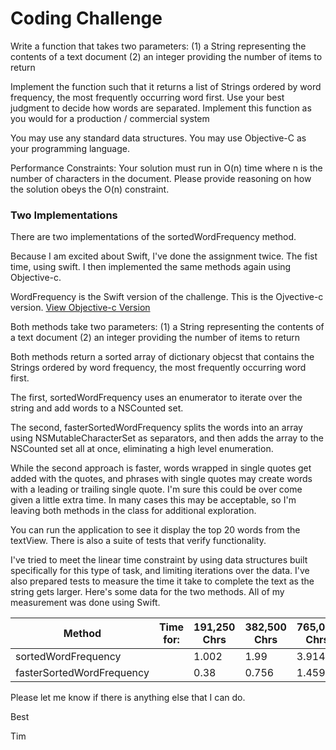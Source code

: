 # Coding Challenge

Write a function that takes two parameters:
(1) a String representing the contents of a text document
(2) an integer providing the number of items to return

Implement the function such that it returns a list of Strings ordered by word frequency, the most frequently occurring word first.
Use your best judgment to decide how words are separated.
Implement this function as you would for a production / commercial system

You may use any standard data structures.
You may use Objective-C as your programming language.

Performance Constraints:
Your solution must run in O(n) time where n is the number of characters in the document.
Please provide reasoning on how the solution obeys the O(n) constraint.


### Two Implementations

There are two implementations of the sortedWordFrequency method.

Because I am excited about Swift, I've done the assignment twice. The fist time, using swift. I then implemented the same methods again using Objective-c.

WordFrequency is the Swift version of the challenge. This is the Ojvective-c version. [View Objective-c Version](https://github.com/timstephenson/OCWordFrequency)

Both methods take two parameters:
(1) a String representing the contents of a text document
(2) an integer providing the number of items to return

Both methods return a sorted array of dictionary objecst that contains the Strings ordered by word frequency,
the most frequently occurring word first.

The first, sortedWordFrequency uses an enumerator to iterate over the string and add words
to a NSCounted set.

The second, fasterSortedWordFrequency splits the words into an array using NSMutableCharacterSet
as separators, and then adds the array to the NSCounted set all at once, eliminating a high level enumeration.

While the second approach is faster, words wrapped in single quotes get added with the quotes,
and phrases with single quotes may create words with a leading or trailing single quote. I'm sure this
could be over come given a little extra time. In many cases this may be acceptable, so I'm leaving
both methods in the class for additional exploration.

You can run the application to see it display the top 20 words from the textView. There is also a suite of tests that verify functionality.

I've tried to meet the linear time constraint by using data structures built specifically for this type of task, and limiting iterations over the data. I've also prepared tests to measure the time it take to complete the text as the string gets larger. Here's some data for the two methods. All of my measurement was done using Swift.


Method                      | Time for:  | 191,250 Chrs | 382,500 Chrs | 765,000 Chrs | 1,530,000 Chrs | 3,060,000 Chrs
----------------------------| ---------- | ------------ | ------------ | ------------ | -------------- | ----------------
sortedWordFrequency         |            | 1.002        | 1.99         | 3.914        | 8.02           | 15.985
fasterSortedWordFrequency   |            | 0.38         | 0.756        | 1.459        | 3.013          | 5.991

Please let me know if there is anything else that I can do.

Best

Tim

